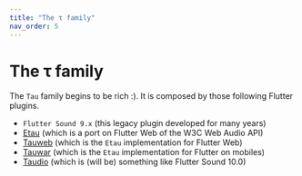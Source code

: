 ```yaml
---
title: "The τ family"
nav_order: 5
---
```

# The τ family

The `Tau` family begins to be rich :). It is composed by those following Flutter plugins.

- `Flutter Sound 9.x` (this legacy plugin developed for many years)
- [Etau](/tau/family/etau.html) (which is a port on Flutter Web of the W3C Web Audio API)
- [Tauweb](/tau/family/tauweb.html) (which is the `Etau` implementation for Flutter Web)
- [Tauwar](/tau/family/tauwar.html) (which is the `Etau` implementation for Flutter on mobiles)
- [Taudio](/tau/family/taudio.html) (which is (will be) something like Flutter Sound 10.0)
